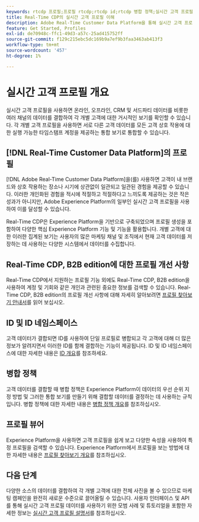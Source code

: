 ```yaml
---
keywords: rtcdp 프로필;프로필 rtcdp;rtcdp id;rtcdp 병합 정책;실시간 고객 프로필
title: Real-Time CDP의 실시간 고객 프로필 이해
description: Adobe Real-Time Customer Data Platform을 통해 실시간 고객 프로필을 사용하여 고객에게 통합적이고 일관적인 관련 경험을 제공하는 방법을 알아봅니다.
feature: Get Started, Profiles
exl-id: de70948c-ffc1-49d3-a57c-25ad415752ff
source-git-commit: f129c215ebc5dc169b9a7ef9b3faa3463ab413f3
workflow-type: tm+mt
source-wordcount: '457'
ht-degree: 1%

---
```


# 실시간 고객 프로필 개요

실시간 고객 프로필을 사용하면 온라인, 오프라인, CRM 및 서드파티 데이터를 비롯한 여러 채널의 데이터를 결합하여 각 개별 고객에 대한 거시적인 보기를 확인할 수 있습니다. 각 개별 고객 프로필을 사용하면 서로 다른 고객 데이터를 모든 고객 상호 작용에 대한 실행 가능한 타임스탬프 계정을 제공하는 통합 보기로 통합할 수 있습니다.

## [!DNL Real-Time Customer Data Platform]의 프로필

[!DNL Adobe Real-Time Customer Data Platform]을(를) 사용하면 고객이 내 브랜드와 상호 작용하는 장소나 시기에 상관없이 일관되고 일관된 경험을 제공할 수 있습니다. 이러한 개인화된 경험을 적시에 적절하고 적절하다고 느끼도록 제공하는 것은 작은 성과가 아니지만, Adobe Experience Platform의 일부인 실시간 고객 프로필을 사용하여 이를 달성할 수 있습니다.

Real-Time CDP은 Experience Platform을 기반으로 구축되었으며 프로필 생성을 포함하여 다양한 핵심 Experience Platform 기능 및 기능을 활용합니다. 개별 고객에 대한 이러한 집계된 보기는 사용자의 많은 마케팅 채널 및 조직에서 현재 고객 데이터를 저장하는 데 사용하는 다양한 시스템에서 데이터를 수집합니다.

## Real-Time CDP, B2B edition에 대한 프로필 개선 사항

Real-Time CDP에서 지원하는 프로필 기능 외에도 Real-Time CDP, B2B edition을 사용하여 계정 및 기회와 같은 개인과 관련된 중요한 정보를 검색할 수 있습니다. Real-Time CDP, B2B edition의 프로필 개선 사항에 대해 자세히 알아보려면 [프로필 찾아보기 안내서](profile-browse.md)를 읽어 보십시오.

## ID 및 ID 네임스페이스

고객 데이터가 결합되면 ID를 사용하여 단일 프로필로 병합되고 각 고객에 대해 더 많은 정보가 알려지면서 이러한 ID를 함께 결합하는 기능이 제공됩니다. ID 및 ID 네임스페이스에 대한 자세한 내용은 [ID 개요](identities-overview.md)를 참조하세요.

## 병합 정책

고객 데이터를 결합할 때 병합 정책은 Experience Platform이 데이터의 우선 순위 지정 방법 및 그러한 통합 보기를 만들기 위해 결합할 데이터를 결정하는 데 사용하는 규칙입니다. 병합 정책에 대한 자세한 내용은 [병합 정책 개요](merge-policies.md)를 참조하십시오.

## 프로필 뷰어

Experience Platform을 사용하면 고객 프로필을 쉽게 보고 다양한 속성을 사용하여 특정 프로필을 검색할 수 있습니다. Experience Platform에서 프로필을 보는 방법에 대한 자세한 내용은 [프로필 찾아보기 개요](profile-browse.md)를 참조하십시오.

## 다음 단계

다양한 소스의 데이터를 결합하여 각 개별 고객에 대한 전체 사진을 볼 수 있으므로 마케팅 캠페인을 완전히 새로운 수준으로 끌어올릴 수 있습니다. 사용자 인터페이스 및 API를 통해 실시간 고객 프로필 데이터를 사용하기 위한 모범 사례 및 튜토리얼을 포함한 자세한 정보는 [실시간 고객 프로필 설명서](../../profile/home.md)를 참조하십시오.
